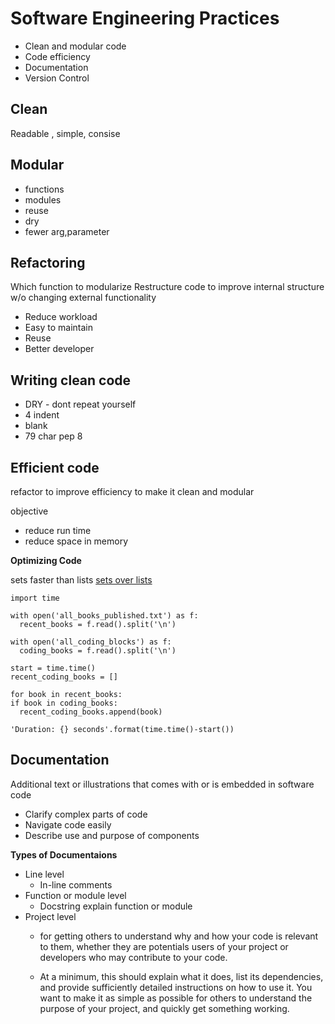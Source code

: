 # Software Engineering Practices

* Clean and modular code
* Code efficiency
* Documentation
* Version Control

## Clean
Readable , simple, consise

## Modular
* functions
* modules
* reuse
* dry 
* fewer arg,parameter

## Refactoring
Which function to modularize
Restructure code to improve internal structure w/o changing external functionality

* Reduce workload
* Easy to maintain
* Reuse
* Better developer

## Writing clean code
 * DRY - dont repeat yourself
 * 4 indent
 * blank
 * 79 char pep 8
 
 ## Efficient code
 refactor to improve efficiency to make it clean and modular 
 
 objective
 * reduce run time
 * reduce space in memory
 
 **Optimizing Code**
 
 sets faster than lists [sets over lists](https://stackoverflow.com/questions/8929284/what-makes-sets-faster-than-lists/8929445#8929445)
 ```
import time
 
with open('all_books_published.txt') as f:
   recent_books = f.read().split('\n')
   
with open('all_coding_blocks') as f:
   coding_books = f.read().split('\n')
   
start = time.time()
recent_coding_books = []

for book in recent_books:
 if book in coding_books:
   recent_coding_books.append(book)
  
 'Duration: {} seconds'.format(time.time()-start())
 ```
 
## Documentation
Additional text or illustrations that comes with or is embedded in software code

* Clarify complex parts of code
* Navigate code easily
* Describe use and purpose of components

**Types of Documentaions**
* Line level
    * In-line comments
* Function or module level
    * Docstring explain function or module 
* Project level
    * for getting others to understand why and how your code is relevant to them, whether they are potentials users of your project or developers who may contribute to your code. 
    
    * At a minimum, this should explain what it does, list its dependencies, and provide sufficiently detailed instructions on how to use it. You want to make it as simple as possible for others to understand the purpose of your project, and quickly get something working.





